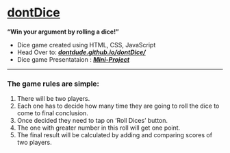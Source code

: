 #  [dontDice](https://dontdude.github.io/dontDude/)
__“Win your argument by rolling a dice!”__
* Dice game created using HTML, CSS, JavaScript
* Head Over to: [___dontdude.github.io/dontDice/___](https://dontdude.github.io/dontDice/)
* Dice game Presentataion : [___Mini-Project___](https://1drv.ms/p/s!ApWII7tiDedngQRg_Anwabctf4q6)
- - - -

### The game rules are simple:
1. There will be two players.
2.  Each one has to decide how many time they are going to roll the dice to come to final conclusion.
3.  Once decided they need to tap on ‘Roll Dices’ button.
4.  The one with greater number in this roll will get one point.
5.  The final result will be calculated by adding and comparing scores of two players.




